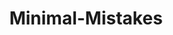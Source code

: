---
title: "Minimal-Mistakes"
layout: archive
permalink: /minimal-mistakes/
author_profile: true
sidebar_main: true
sidebar:
    nav: "sidebar-category"
---